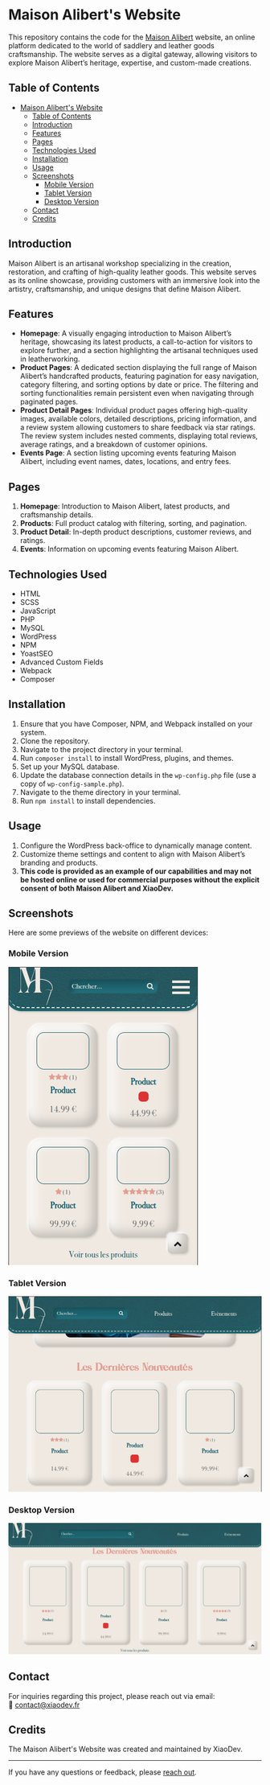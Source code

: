 # Maison Alibert's Website

This repository contains the code for the [Maison Alibert](https://maisonalibert.fr/) website, an online platform dedicated to the world of saddlery and leather goods craftsmanship. The website serves as a digital gateway, allowing visitors to explore Maison Alibert’s heritage, expertise, and custom-made creations.

## Table of Contents
- [Maison Alibert's Website](#maison-aliberts-website)
  - [Table of Contents](#table-of-contents)
  - [Introduction](#introduction)
  - [Features](#features)
  - [Pages](#pages)
  - [Technologies Used](#technologies-used)
  - [Installation](#installation)
  - [Usage](#usage)
  - [Screenshots](#screenshots)
    - [Mobile Version](#mobile-version)
    - [Tablet Version](#tablet-version)
    - [Desktop Version](#desktop-version)
  - [Contact](#contact)
  - [Credits](#credits)

## Introduction
Maison Alibert is an artisanal workshop specializing in the creation, restoration, and crafting of high-quality leather goods. This website serves as its online showcase, providing customers with an immersive look into the artistry, craftsmanship, and unique designs that define Maison Alibert.

## Features
- **Homepage**: A visually engaging introduction to Maison Alibert’s heritage, showcasing its latest products, a call-to-action for visitors to explore further, and a section highlighting the artisanal techniques used in leatherworking.
- **Product Pages**: A dedicated section displaying the full range of Maison Alibert’s handcrafted products, featuring pagination for easy navigation, category filtering, and sorting options by date or price. The filtering and sorting functionalities remain persistent even when navigating through paginated pages.
- **Product Detail Pages**: Individual product pages offering high-quality images, available colors, detailed descriptions, pricing information, and a review system allowing customers to share feedback via star ratings. The review system includes nested comments, displaying total reviews, average ratings, and a breakdown of customer opinions.
- **Events Page**: A section listing upcoming events featuring Maison Alibert, including event names, dates, locations, and entry fees.

## Pages
1. **Homepage**: Introduction to Maison Alibert, latest products, and craftsmanship details.
2. **Products**: Full product catalog with filtering, sorting, and pagination.
3. **Product Detail**: In-depth product descriptions, customer reviews, and ratings.
4. **Events**: Information on upcoming events featuring Maison Alibert.

## Technologies Used
- HTML
- SCSS
- JavaScript
- PHP
- MySQL
- WordPress
- NPM
- YoastSEO
- Advanced Custom Fields
- Webpack
- Composer

## Installation
1. Ensure that you have Composer, NPM, and Webpack installed on your system.
2. Clone the repository.
3. Navigate to the project directory in your terminal.
4. Run `composer install` to install WordPress, plugins, and themes.
5. Set up your MySQL database.
6. Update the database connection details in the `wp-config.php` file (use a copy of `wp-config-sample.php`).
7. Navigate to the theme directory in your terminal.
8. Run `npm install` to install dependencies.

## Usage
1. Configure the WordPress back-office to dynamically manage content.
2. Customize theme settings and content to align with Maison Alibert’s branding and products.
3. **This code is provided as an example of our capabilities and may not be hosted online or used for commercial purposes without the explicit consent of both Maison Alibert and XiaoDev.**

## Screenshots
Here are some previews of the website on different devices:

### Mobile Version
![Maison Alibert - Mobile](MaisonAlibert_Mobile.png)

### Tablet Version
![Maison Alibert - Tablet](MaisonAlibert_Tablet.png)

### Desktop Version
![Maison Alibert - Desktop](MaisonAlibert_Desktop.png)

## Contact
For inquiries regarding this project, please reach out via email:  
📩 contact@xiaodev.fr

## Credits
The Maison Alibert's Website was created and maintained by XiaoDev.

---
If you have any questions or feedback, please [reach out](mailto:&#99;o&#110;&#116;%61%63t&#64;&#120;&#105;a&#111;&#100;%65%76%2e&#102;%72).